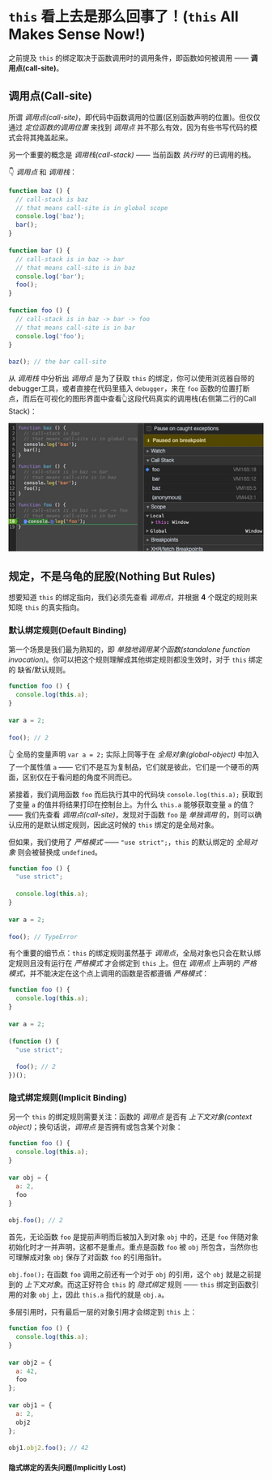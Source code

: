 # `this` 看上去是那么回事了！(`this` All Makes Sense Now!)
之前提及 `this` 的绑定取决于函数调用时的调用条件，即函数如何被调用 —— **调用点(call-site)**。

## 调用点(Call-site)
所谓 *调用点(call-site)*，即代码中函数调用的位置(区别函数声明的位置)。但仅仅通过 *定位函数的调用位置* 来找到 *调用点* 并不那么有效，因为有些书写代码的模式会将其掩盖起来。

另一个重要的概念是 *调用栈(call-stack)* —— 当前函数 *执行时* 的已调用的栈。

👇 *调用点* 和 *调用栈*：
```js
function baz () {
  // call-stack is baz
  // that means call-site is in global scope
  console.log('baz');
  bar();
}

function bar () {
  // call-stack is in baz -> bar
  // that means call-site is in baz
  console.log('bar');
  foo();
}

function foo () {
  // call-stack is in baz -> bar -> foo
  // that means call-site is in bar
  console.log('foo');
}

baz(); // the bar call-site
```

从 *调用栈* 中分析出 *调用点* 是为了获取 `this` 的绑定，你可以使用浏览器自带的debugger工具，或者直接在代码里插入 `debugger`，来在 `foo` 函数的位置打断点，而后在可视化的图形界面中查看👆这段代码真实的调用栈(右侧第二行的Call Stack)：

![avatar](./assets/this_all_makes_sense_now_call_stack.png)

## 规定，不是乌龟的屁股(Nothing But Rules)
想要知道 `this` 的绑定指向，我们必须先查看 *调用点*，并根据 **4** 个既定的规则来知晓 `this` 的真实指向。

### 默认绑定规则(Default Binding)
第一个场景是我们最为熟知的，即 *单独地调用某个函数(standalone function invocation)*。你可以把这个规则理解成其他绑定规则都没生效时，对于 `this` 绑定的 缺省/默认规则。

```js
function foo () {
  console.log(this.a);
}

var a = 2;

foo(); // 2
```

👆 全局的变量声明 `var a = 2;` 实际上同等于在 *全局对象(global-object)* 中加入了一个属性值 `a` —— 它们不是互为复制品，它们就是彼此，它们是一个硬币的两面，区别仅在于看问题的角度不同而已。

紧接着，我们调用函数 `foo` 而后执行其中的代码块 `console.log(this.a);` 获取到了变量 `a` 的值并将结果打印在控制台上。为什么 `this.a` 能够获取变量 `a` 的值？ —— 我们先查看 *调用点(call-site)*，发现对于函数 `foo` 是 *单独调用* 的，则可以确认应用的是默认绑定规则，因此这时候的 `this` 绑定的是全局对象。

但如果，我们使用了 *严格模式* —— `"use strict";`，`this` 的默认绑定的 *全局对象* 则会被替换成 `undefined`。

```js
function foo () {
  "use strict";

  console.log(this.a);
}

var a = 2;

foo(); // TypeError
```

有个重要的细节点：`this` 的绑定规则虽然基于 *调用点*，全局对象也只会在默认绑定规则且没有运行在 *严格模式* 才会绑定到 `this` 上。但在 *调用点* 上声明的 *严格模式*，并不能决定在这个点上调用的函数是否都遵循 *严格模式*：

```js
function foo () {
  console.log(this.a);
}

var a = 2;

(function () {
  "use strict";

  foo(); // 2
})();
```

### 隐式绑定规则(Implicit Binding)
另一个 `this` 的绑定规则需要关注：函数的 *调用点* 是否有 *上下文对象(context object)*；换句话说，*调用点* 是否拥有或包含某个对象：
```js
function foo () {
  console.log(this.a);
}

var obj = {
  a: 2,
  foo
}

obj.foo(); // 2
```

首先，无论函数 `foo` 是提前声明而后被加入到对象 `obj` 中的，还是 `foo` 伴随对象初始化时才一并声明，这都不是重点。重点是函数 `foo` 被 `obj` 所包含，当然你也可理解成对象 `obj` 保存了对函数 `foo` 的引用指针。

`obj.foo();` 在函数 `foo` 调用之前还有一个对于 `obj` 的引用，这个 `obj` 就是之前提到的 *上下文对象*。而这正好符合 `this` 的 *隐式绑定* 规则 —— `this` 绑定到函数引用的对象 `obj` 上，因此 `this.a` 指代的就是 `obj.a`。

多层引用时，只有最后一层的对象引用才会绑定到 `this` 上：
```js
function foo () {
  console.log(this.a);
}

var obj2 = {
  a: 42,
  foo
};

var obj1 = {
  a: 2,
  obj2
};

obj1.obj2.foo(); // 42
```

#### 隐式绑定的丢失问题(Implicitly Lost)